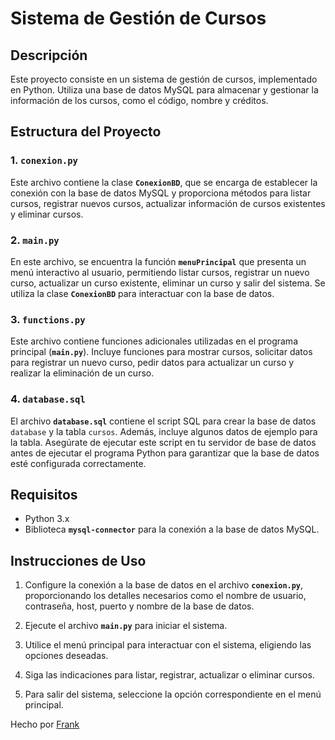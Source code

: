 # Sistema de Gestión de Cursos

## Descripción

Este proyecto consiste en un sistema de gestión de cursos, implementado en Python. Utiliza una base de datos MySQL para almacenar y gestionar la información de los cursos, como el código, nombre y créditos.

## Estructura del Proyecto

### 1. `conexion.py`

Este archivo contiene la clase **`ConexionBD`**, que se encarga de establecer la conexión con la base de datos MySQL y proporciona métodos para listar cursos, registrar nuevos cursos, actualizar información de cursos existentes y eliminar cursos.

### 2. `main.py`

En este archivo, se encuentra la función **`menuPrincipal`** que presenta un menú interactivo al usuario, permitiendo listar cursos, registrar un nuevo curso, actualizar un curso existente, eliminar un curso y salir del sistema. Se utiliza la clase **`ConexionBD`** para interactuar con la base de datos.

### 3. `functions.py`

Este archivo contiene funciones adicionales utilizadas en el programa principal (**`main.py`**). Incluye funciones para mostrar cursos, solicitar datos para registrar un nuevo curso, pedir datos para actualizar un curso y realizar la eliminación de un curso.

### 4. `database.sql`

El archivo **`database.sql`** contiene el script SQL para crear la base de datos `database` y la tabla `cursos`. Además, incluye algunos datos de ejemplo para la tabla. Asegúrate de ejecutar este script en tu servidor de base de datos antes de ejecutar el programa Python para garantizar que la base de datos esté configurada correctamente.

## Requisitos

- Python 3.x
- Biblioteca **`mysql-connector`** para la conexión a la base de datos MySQL.

## Instrucciones de Uso

1. Configure la conexión a la base de datos en el archivo **`conexion.py`**, proporcionando los detalles necesarios como el nombre de usuario, contraseña, host, puerto y nombre de la base de datos.

2. Ejecute el archivo **`main.py`** para iniciar el sistema.

3. Utilice el menú principal para interactuar con el sistema, eligiendo las opciones deseadas.

4. Siga las indicaciones para listar, registrar, actualizar o eliminar cursos.

5. Para salir del sistema, seleccione la opción correspondiente en el menú principal.

Hecho por [Frank](https://github.com/FrankSkep)
